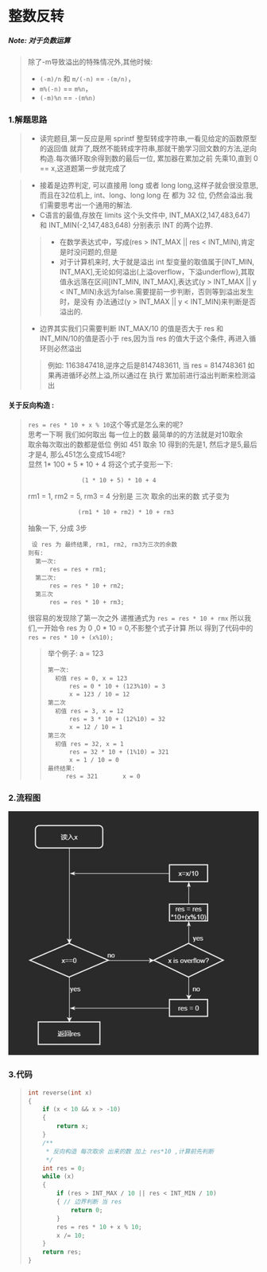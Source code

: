 # 整数反转
##### Note: 对于负数运算
>除了-m导致溢出的特殊情况外,其他时候:  
> -    `(-m)/n` 和 `m/(-n)` == `-(m/n)`，
> -    `m%(-n)` ==  `m%n`，
> -    `(-m)%n` == `-(m%n)`

### 1.解题思路
>+   读完题目,第一反应是用 sprintf 整型转成字符串,一看见给定的函数原型的返回值  就弃了,既然不能转成字符串,那就干脆学习回文数的方法,逆向构造.每次循环取余得到数的最后一位, 累加器在累加之前 先乘10,直到 0 == x,这道题第一步就完成了
            
>+   接着是边界判定, 可以直接用 long 或者 long long,这样子就会很没意思,而且在32位机上, int、long、long long 在 都为 32 位, 仍然会溢出.我们需要思考出一个通用的解法.
>+   C语言的最值,存放在 limits 这个头文件中, INT_MAX(2,147,483,647) 和 INT_MIN(-2,147,483,648) 分别表示 INT 的两个边界.
>>+    在数学表达式中，写成(res > INT_MAX || res < INT_MIN),肯定是时没问题的,但是
>>+    对于计算机来时, 大于就是溢出 int 型变量的取值属于[INT_MIN, INT_MAX],无论如何溢出(上溢overflow，下溢underflow},其取值永远落在区间[INT_MIN, INT_MAX],表达式(y > INT_MAX || y < INT_MIN)永远为false.需要提前一步判断，否则等到溢出发生时，是没有
    办法通过(y > INT_MAX || y < INT_MIN)来判断是否溢出的.
>+  边界其实我们只需要判断 INT_MAX/10 的值是否大于 res 和 INT_MIN/10的值是否小于 res,因为当 res 的值大于这个条件, 再进入循环则必然溢出
>> 例如:
    1163847418,逆序之后是8147483611, 当 res = 814748361 如果再进循环必然上溢,所以通过在 执行 累加前进行溢出判断来检测溢出

#### 关于反向构造 :  
> ```res = res * 10 + x % 10```这个等式是怎么来的呢?  
> 思考一下啊 我们如何取出 每一位上的数 最简单的的方法就是对10取余  
> 取余每次取出的数都是低位 例如 451 取余 10 得到的先是1, 然后才是5,最后才是4, 那么451怎么变成154呢?  
> 显然 1* 100 + 5 * 10 + 4 将这个式子变形一下:  
> ```  
>                (1 * 10 + 5) * 10 + 4  
> ```
> rm1 = 1, rm2 = 5, rm3 = 4 分别是 三次 取余的出来的数 
> 式子变为
> ```
>               (rm1 * 10 + rm2) * 10 + rm3 
> ```
> 抽象一下, 分成 3步
> ``` 
>  设 res 为 最终结果, rm1, rm2, rm3为三次的余数
> 则有:
>   第一次:
>       res = res + rm1;
>   第二次:
>       res = res * 10 + rm2;
>   第三次
>       res = res * 10 + rm3;
> ```
> 很容易的发现除了第一次之外 递推通式为 ```res = res * 10 + rmx``` 所以我们,一开始令 res 为 0 ,0 * 10 = 0,不影整个式子计算
> 所以 得到了代码中的 ``` res = res * 10 + (x%10);```
>> 举个例子: a = 123
>> ```
>> 第一次:
>>   初值 res = 0, x = 123
>>       res = 0 * 10 + (123%10) = 3
>>       x = 123 / 10 = 12
>> 第二次
>>   初值 res = 3, x = 12
>>       res = 3 * 10 + (12%10) = 32
>>       x = 12 / 10 = 1
>> 第三次
>>   初值 res = 32, x = 1
>>       res = 32 * 10 + (1%10) = 321
>>       x = 1 / 10 = 0
>> 最终结果:
>>      res = 321       x = 0
>> ```
> 
    

### 2.流程图
![alt 属性文本](flow7.jpg)
<!-- ```flow
st=>start: 开始
cond1=>condition: res > MAX
cond2=>condition: x == 0
op1=>operation: res = 0
op3=>operation: res = res / 10
op2=>operation: res = res * 10 + res % 10
e=>end: 返回res

st->cond2
cond2(yes)->e
cond2(no)->cond1
cond1(no)->op2(right)->op3(right)->cond2
cond1(yes)->op1(left)->e
``` -->
### 3.代码
> ```c
> int reverse(int x)
> {
>     if (x < 10 && x > -10)
>     {
>         return x;
>     }
>     /**
>      * 反向构造 每次取余 出来的数 加上 res*10 ,计算前先判断
>      */
>     int res = 0;
>     while (x)
>     {
>         if (res > INT_MAX / 10 || res < INT_MIN / 10)
>         { // 边界判断 当 res
>             return 0;
>         }
>         res = res * 10 + x % 10;
>         x /= 10;
>     }
>     return res;
> }
> ```
